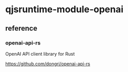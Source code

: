 qjsruntime-module-openai
===========================

## reference

### openai-api-rs

OpenAI API client library for Rust

https://github.com/dongri/openai-api-rs
